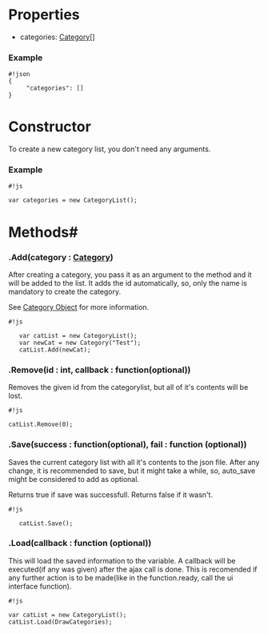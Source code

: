 # Properties #

* categories: [Category[]](https://bitbucket.org/shivayl/plannr/wiki/Card%20Object)

### Example ###


```
#!json
{
     "categories": []
}
```


# Constructor #

To create a new category list, you don't need any arguments.

### Example ###
```
#!js

var categories = new CategoryList();

```


# Methods#

### .Add(category : [Category](https://bitbucket.org/shivayl/plannr/wiki/Category%20Object)) ###
After creating a category, you pass it as an argument to the method and it will be added to the list.
It adds the id automatically, so, only the name is mandatory to create the category.

See [Category Object](https://bitbucket.org/shivayl/plannr/wiki/Category%20Object) for more information.


```
#!js

   var catList = new CategoryList();
   var newCat = new Category("Test");
   catList.Add(newCat);

```

### .Remove(id : int, callback : function(optional)) ###
Removes the given id from the categorylist, but all of it's contents will be lost.


```
#!js

catList.Remove(0);

```

### .Save(success : function(optional), fail : function (optional)) ###
Saves the current category list with all it's contents to the json file.
After any change, it is recommended to save, but it might take a while, so, auto_save might be considered to add as optional.

Returns true if save was successfull.
Returns false if it wasn't.

```
#!js

   catList.Save();

```

### .Load(callback : function (optional)) ###
This will load the saved information to the variable.
A callback will be executed(if any was given) after the ajax call is done. This is recomended if any further action is to be made(like in the function.ready, call the ui interface function).

```
#!js

var catList = new CategoryList();
catList.Load(DrawCategories);

```